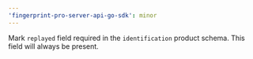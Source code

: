 ```yaml
---
'fingerprint-pro-server-api-go-sdk': minor
---
```


Mark `replayed` field required in the `identification` product schema. This field will always be present.